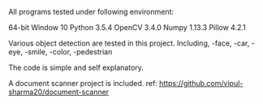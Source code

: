All programs tested under following environment:

64-bit Window 10
Python 3.5.4
OpenCV 3.4.0
Numpy 1.13.3
Pillow 4.2.1

Various object detection are tested in this project.
Including,
-face,
-car,
-eye,
-smile,
-color,
-pedestrian

The code is simple and self explanatory.

A document scanner project is included.
ref: https://github.com/vipul-sharma20/document-scanner
